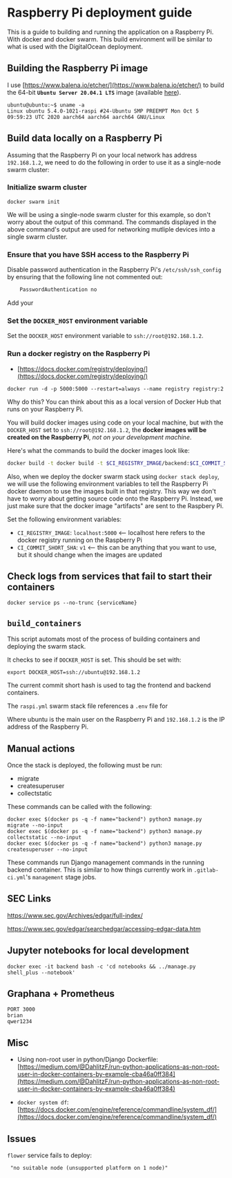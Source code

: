 # Raspberry Pi deployment guide

This is a guide to building and running the application on a Raspberry Pi. With docker and docker swarm. This build environment will be similar to what is used with the DigitalOcean deployment.

## Building the Raspberry Pi image

I use [https://www.balena.io/etcher/](https://www.balena.io/etcher/) to build the 64-bit **`Ubuntu Server 20.04.1 LTS`** image (available [here](https://ubuntu.com/download/raspberry-pi)).

```
ubuntu@ubuntu:~$ uname -a
Linux ubuntu 5.4.0-1021-raspi #24-Ubuntu SMP PREEMPT Mon Oct 5 09:59:23 UTC 2020 aarch64 aarch64 aarch64 GNU/Linux
```

## Build data locally on a Raspberry Pi

Assuming that the Raspberry Pi on your local network has address `192.168.1.2`, we need to do the following in order to use it as a single-node swarm cluster:

### Initialize swarm cluster

```
docker swarm init
```

We will be using a single-node swarm cluster for this example, so don't worry about the output of this command. The commands displayed in the above command's output are used for networking mutliple devices into a single swarm cluster.

### Ensure that you have SSH access to the Raspberry Pi

Disable password authentication in the Raspberry Pi's `/etc/ssh/ssh_config` by ensuring that the following line not commented out:

```sh
    PasswordAuthentication no
```

Add your

### Set the `DOCKER_HOST` environment variable

Set the `DOCKER_HOST` environment variable to `ssh://root@192.168.1.2`.

### Run a docker registry on the Raspberry Pi

- [https://docs.docker.com/registry/deploying/](https://docs.docker.com/registry/deploying/)

```
docker run -d -p 5000:5000 --restart=always --name registry registry:2
```

Why do this? You can think about this as a local version of Docker Hub that runs on your Raspberry Pi.

You will build docker images using code on your local machine, but with the `DOCKER_HOST` set to `ssh://root@192.168.1.2`, the **docker images will be created on the Raspberry Pi**, _not on your development machine_.

Here's what the commands to build the docker images look like:

```sh
docker build -t docker build -t $CI_REGISTRY_IMAGE/backend:$CI_COMMIT_SHORT_SHA -f backend/docker/Dockerfile.prod ./backend/
```

Also, when we deploy the docker swarm stack using `docker stack deploy`, we will use the following environment variables to tell the Raspberry Pi docker daemon to use the images built in that registry. This way we don't have to worry about getting source code onto the Raspberry Pi. Instead, we just make sure that the docker image "artifacts" are sent to the Raspbery Pi.

Set the following environment variables:

- `CI_REGISTRY_IMAGE`: `localhost:5000` <-- localhost here refers to the docker registry running on the Raspberry Pi
- `CI_COMMIT_SHORT_SHA`: `v1` <-- this can be anything that you want to use, but it should change when the images are updated

## Check logs from services that fail to start their containers

```
docker service ps --no-trunc {serviceName}
```

## `build_containers`

This script automats most of the process of building containers and deploying the swarm stack.

It checks to see if `DOCKER_HOST` is set. This should be set with:

```
export DOCKER_HOST=ssh://ubuntu@192.168.1.2
```

The current commit short hash is used to tag the frontend and backend containers.

The `raspi.yml` swarm stack file references a `.env` file for

Where ubuntu is the main user on the Raspberry Pi and `192.168.1.2` is the IP address of the Raspberry Pi.

## Manual actions

Once the stack is deployed, the following must be run:

- migrate
- createsuperuser
- collectstatic

These commands can be called with the following:

```
docker exec $(docker ps -q -f name="backend") python3 manage.py migrate --no-input
docker exec $(docker ps -q -f name="backend") python3 manage.py collectstatic --no-input
docker exec $(docker ps -q -f name="backend") python3 manage.py createsuperuser --no-input
```

These commands run Django management commands in the running backend container. This is similar to how things currently work in `.gitlab-ci.yml`'s `management` stage jobs.

## SEC Links

https://www.sec.gov/Archives/edgar/full-index/

https://www.sec.gov/edgar/searchedgar/accessing-edgar-data.htm

## Jupyter notebooks for local development

```
docker exec -it backend bash -c 'cd notebooks && ../manage.py shell_plus --notebook'
```

## Graphana + Prometheus

```
PORT 3000
brian
qwer1234
```

## Misc

- Using non-root user in python/Django Dockerfile: [https://medium.com/@DahlitzF/run-python-applications-as-non-root-user-in-docker-containers-by-example-cba46a0ff384](https://medium.com/@DahlitzF/run-python-applications-as-non-root-user-in-docker-containers-by-example-cba46a0ff384)

- `docker system df`: [https://docs.docker.com/engine/reference/commandline/system_df/](https://docs.docker.com/engine/reference/commandline/system_df/)

## Issues

`flower` service fails to deploy:

```
 "no suitable node (unsupported platform on 1 node)"
```
